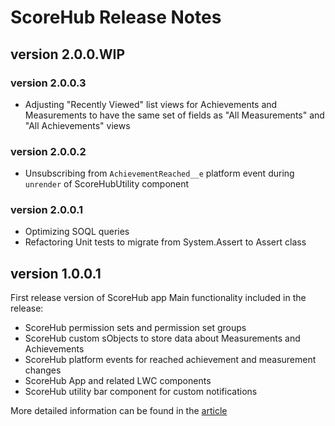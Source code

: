 # ScoreHub Release Notes

## version 2.0.0.WIP
### version 2.0.0.3
- Adjusting "Recently Viewed" list views for Achievements and Measurements to have the same set of fields as "All Measurements" and "All Achievements" views

### version 2.0.0.2
- Unsubscribing from `AchievementReached__e` platform event during `unrender` of ScoreHubUtility component

### version 2.0.0.1
- Optimizing SOQL queries 
- Refactoring Unit tests to migrate from System.Assert to Assert class

## version 1.0.0.1
First release version of ScoreHub app
Main functionality included in the release:
- ScoreHub permission sets and permission set groups
- ScoreHub custom sObjects to store data about Measurements and Achievements
- ScoreHub platform events for reached achievement and measurement changes
- ScoreHub App and related LWC components
- ScoreHub utility bar component for custom notifications

More detailed information can be found in the [article](https://www.linkedin.com/pulse/gameforce-part-7-mvp-fedir-kryvyi-sqkyf/?trackingId=dKd2vpClQCGbSjQrzyrKcA%3D%3D)